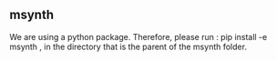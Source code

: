 ## msynth

We are using a python package. Therefore, please run : pip install -e msynth , in the directory that is the parent of the msynth folder. 
